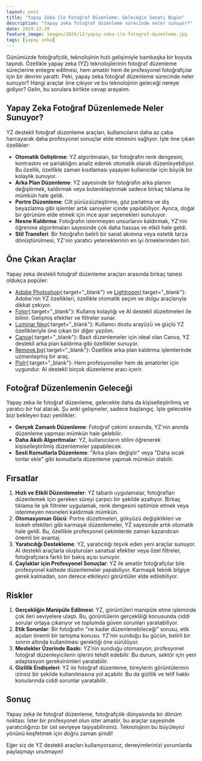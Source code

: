 ```yaml
---
layout: post
title: "Yapay Zeka ile Fotoğraf Düzenleme: Geleceğin Sanatı Bugün"
description: "Yapay zeka fotoğraf düzenleme sürecinde neler sunuyor?"
date: 2024-12-28
feature_image: images/2024/12/yapay-zeka-ile-fotograf-duzenleme.jpg
tags: [yapay zeka]
---
```


Günümüzde fotoğrafçılık, teknolojinin hızlı gelişimiyle bambaşka bir boyuta taşındı. Özellikle yapay zeka (YZ) teknolojilerinin fotoğraf düzenleme süreçlerine entegre edilmesi, hem amatör hem de profesyonel fotoğrafçılar için bir devrim yarattı. Peki, yapay zeka fotoğraf düzenleme sürecinde neler sunuyor? Hangi araçlar öne çıkıyor ve bu teknolojinin geleceği nereye gidiyor? Gelin, bu sorulara birlikte cevap arayalım.

<!--more-->

## Yapay Zeka Fotoğraf Düzenlemede Neler Sunuyor?

YZ destekli fotoğraf düzenleme araçları, kullanıcıların daha az çaba harcayarak daha profesyonel sonuçlar elde etmesini sağlıyor. İşte öne çıkan özellikler:

- **Otomatik Geliştirme**: YZ algoritmaları, bir fotoğrafın renk dengesini, kontrastını ve parlaklığını analiz ederek otomatik olarak düzenleyebiliyor. Bu özellik, özellikle zaman kısıtlaması yaşayan kullanıcılar için büyük bir kolaylık sunuyor.
- **Arka Plan Düzenleme**: YZ sayesinde bir fotoğrafın arka planını değiştirmek, kaldırmak veya bulanıklaştırmak sadece birkaç tıklama ile mümkün hale geldi.
- **Portre Düzenleme**: Cilt pürüzsüzleştirme, göz parlatma ve diş beyazlatma gibi işlemler artık saniyeler içinde yapılabiliyor. Ayrıca, doğal bir görünüm elde etmek için ince ayar seçenekleri sunuluyor.
- **Nesne Kaldırma**: Fotoğrafın istenmeyen unsurlarını kaldırmak, YZ'nin öğrenme algoritmaları sayesinde çok daha hassas ve etkili hale geldi.
- **Stil Transferi**: Bir fotoğrafın belirli bir sanat akımına veya estetik tarza dönüştürülmesi, YZ'nin yaratıcı yeteneklerinin en iyi örneklerinden biri.

## Öne Çıkan Araçlar

Yapay zeka destekli fotoğraf düzenleme araçları arasında birkaç tanesi oldukça popüler:

- [Adobe Photoshop](https://www.adobe.com/products/photoshop.html){:target="_blank"} ve [Lightroom](https://www.adobe.com/products/photoshop-lightroom.html){:target="_blank"}: Adobe'nin YZ özellikleri, özellikle otomatik seçim ve dolgu araçlarıyla dikkat çekiyor.
- [Fotor](https://www.fotor.com/){:target="_blank"}: Kullanış kolaylığı ve AI destekli düzeltmeleri ile bilinir. Gelişmiş efektler ve filtreler sunar.
- [Luminar Neo](https://skylum.com/luminar){:target="_blank"}: Kullanıcı dostu arayüzü ve güçlü YZ özellikleriyle öne çıkan bir diğer yazılım.
- [Canva](https://www.canva.com/){:target="_blank"}: Basit düzenlemeler için ideal olan Canva, YZ destekli arka plan kaldırma gibi özellikler sunuyor.
- [Remove.bg](https://www.remove.bg/){:target="_blank"}: Özellikle arka plan kaldırma işlemlerinde uzmanlaşmış bir araç.
- [Pixlr](https://www.pixlr.com/){:target="_blank"}: Hem profesyoneller hem de amatörler için uygundur. AI destekli birçok düzenleme aracı içerir.

## Fotoğraf Düzenlemenin Geleceği

Yapay zeka ile fotoğraf düzenleme, gelecekte daha da kişiselleştirilmiş ve yaratıcı bir hal alacak. Şu anki gelişmeler, sadece başlangıç. İşte gelecekte bizi bekleyen bazı yenilikler:

- **Gerçek Zamanlı Düzenleme**: Fotoğraf çekimi sırasında, YZ'nin anında düzenleme yapması mümkün hale gelebilir.
- **Daha Akıllı Algoritmalar**: YZ, kullanıcıların stilini öğrenerek kişiselleştirilmiş düzenlemeler yapabilecek.
- **Sesli Komutlarla Düzenleme**: "Arka planı değiştir" veya "Daha sıcak tonlar ekle" gibi komutlarla düzenleme yapmak mümkün olabilir.

## Fırsatlar

1. **Hızlı ve Etkili Düzenlemeler**: YZ tabanlı uygulamalar, fotoğrafları düzenlemek için gereken süreyi çarpıcı bir şekilde azaltıyor. Birkaç tıklama ile şık filtreler uygulamak, renk dengesini optimize etmek veya istenmeyen nesneleri kaldırmak mümkün.
2. **Otomasyonun Gücü**: Portre düzeltmeleri, gökyüzü değişiklikleri ve bokeh efektleri gibi karmaşık düzenlemeler, YZ sayesinde artık otomatik hale geldi. Bu, özellikle profesyonel çekimlerde zaman kazandıran önemli bir avantaj.
3. **Yaratıcılığı Destekleme**: YZ, yaratıcılığı teşvik eden yeni araçlar sunuyor. AI destekli araçlarla oluşturulan sanatsal efektler veya özel filtreler, fotoğrafçılara farklı bir bakış açısı sunuyor.
4. **Çaylaklar için Profesyonel Sonuçlar**: YZ ile amatör fotoğrafçılar bile profesyonel kalitede düzenlemeler yapabiliyor. Karmaşık teknik bilgiye gerek kalmadan, son derece etkileyici görüntüler elde edilebiliyor.

## Riskler

1. **Gerçekliğin Manipüle Edilmesi**: YZ, görüntüleri manipüle etme işleminde çok ileri seviyelere ulaştı. Bu, görüntülerin gerçekliliği konusunda ciddi sorular ortaya çıkarıyor ve toplumda güven sorunları yaratabiliyor.
2. **Etik Sorunlar**: Bir fotoğrafın "ne kadar düzenlenebileceği" sorusu, etik açıdan önemli bir tartışma konusu. YZ’nin sunduğu bu gücün, belirli bir sınırın altında kullanılması gerektiği öne sürülüyor.
3. **Meslekler Üzerinde Baskı**: YZ’nin sunduğu otomasyon, profesyonel fotoğraf düzenleyicilerin işlerini tehdit edebilir. Bu durum, sektör için yeni adaptasyon gereksinimleri yaratabilir.
4. **Gizlilik Endişeleri**: YZ ile fotoğraf düzenleme, bireylerin görüntülerinin izinsiz bir şekilde kullanılmasına yol açabilir. Bu da gizlilik ve telif hakkı konularında ciddi sorunlar yaratabilir.

## Sonuç

Yapay zeka ile fotoğraf düzenleme, fotoğrafçılık dünyasında bir dönüm noktası. İster bir profesyonel olun ister amatör, bu araçlar sayesinde yaratıcılığınızı bir üst seviyeye taşıyabilirsiniz. Teknolojinin bu büyüleyici yönünü keşfetmek için doğru zaman şimdi!

Eğer siz de YZ destekli araçları kullanıyorsanız, deneyimlerinizi yorumlarda paylaşmayı unutmayın!